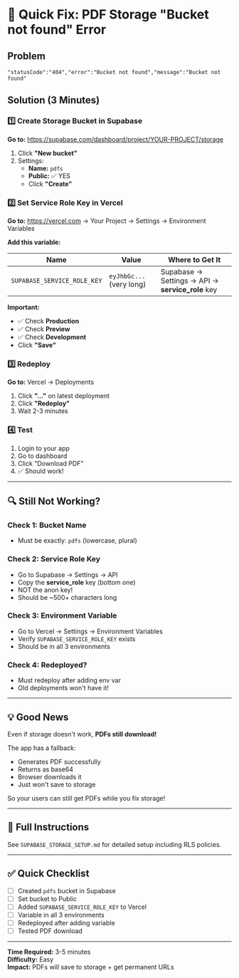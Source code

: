 # 🚀 Quick Fix: PDF Storage "Bucket not found" Error

## Problem
```
"statusCode":"404","error":"Bucket not found","message":"Bucket not found"
```

## Solution (3 Minutes)

### 1️⃣ Create Storage Bucket in Supabase

**Go to:** https://supabase.com/dashboard/project/YOUR-PROJECT/storage

1. Click **"New bucket"**
2. Settings:
   - **Name:** `pdfs`
   - **Public:** ✅ YES
   - Click **"Create"**

### 2️⃣ Set Service Role Key in Vercel

**Go to:** https://vercel.com → Your Project → Settings → Environment Variables

**Add this variable:**

| Name | Value | Where to Get It |
|------|-------|-----------------|
| `SUPABASE_SERVICE_ROLE_KEY` | `eyJhbGc...` (very long) | Supabase → Settings → API → **service_role** key |

**Important:**
- ✅ Check **Production**
- ✅ Check **Preview**  
- ✅ Check **Development**
- Click **"Save"**

### 3️⃣ Redeploy

**Go to:** Vercel → Deployments

1. Click **"..."** on latest deployment
2. Click **"Redeploy"**
3. Wait 2-3 minutes

### 4️⃣ Test

1. Login to your app
2. Go to dashboard
3. Click "Download PDF"
4. ✅ Should work!

---

## 🔍 Still Not Working?

### Check 1: Bucket Name
- Must be exactly: `pdfs` (lowercase, plural)

### Check 2: Service Role Key
- Go to Supabase → Settings → API
- Copy the **service_role** key (bottom one)
- NOT the anon key!
- Should be ~500+ characters long

### Check 3: Environment Variable
- Go to Vercel → Settings → Environment Variables
- Verify `SUPABASE_SERVICE_ROLE_KEY` exists
- Should be in all 3 environments

### Check 4: Redeployed?
- Must redeploy after adding env var
- Old deployments won't have it!

---

## 💡 Good News

Even if storage doesn't work, **PDFs still download!** 

The app has a fallback:
- Generates PDF successfully
- Returns as base64
- Browser downloads it
- Just won't save to storage

So your users can still get PDFs while you fix storage!

---

## 📖 Full Instructions

See `SUPABASE_STORAGE_SETUP.md` for detailed setup including RLS policies.

---

## ✅ Quick Checklist

- [ ] Created `pdfs` bucket in Supabase
- [ ] Set bucket to Public
- [ ] Added `SUPABASE_SERVICE_ROLE_KEY` to Vercel
- [ ] Variable in all 3 environments
- [ ] Redeployed after adding variable
- [ ] Tested PDF download

---

**Time Required:** 3-5 minutes  
**Difficulty:** Easy  
**Impact:** PDFs will save to storage + get permanent URLs

